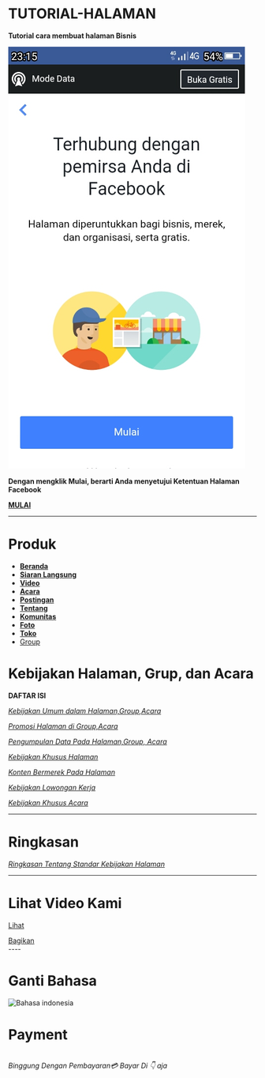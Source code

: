 # TUTORIAL-HALAMAN
**Tutorial cara membuat halaman Bisnis**

![img](https://github.com/Buat-Halaman-Bisnis-Kamu/TUTORIAL-HALAMAN/blob/master/Screenshot_2020-06-15-23-15-49.jpg)

**Dengan mengklik Mulai, berarti Anda menyetujui Ketentuan Halaman Facebook**

[**MULAI**](https://m.facebook.com/pages/creation/?ref_type=pages_tab_launch_point)

----

# Produk

- [**Beranda**](https://m.facebook.com/Pemasaran7/?ref=bookmarks#)
- [**Siaran Langsung**](https://m.facebook.com/Pemasaran7/?ref=bookmarks#)
- [**Video**](https://m.facebook.com/Pemasaran7/?ref=bookmarks#)
- [**Acara**](https://m.facebook.com/Pemasaran7/?ref=bookmarks#)
- [**Postingan**](https://m.facebook.com/Pemasaran7/?ref=bookmarks#)
- [**Tentang**](https://m.facebook.com/Pemasaran7/?ref=bookmarks#)
- [**Komunitas**](https://m.facebook.com/Pemasaran7/?ref=bookmarks#)
- [**Foto**](https://m.facebook.com/Pemasaran7/?ref=bookmarks#)
- [**Toko**](https://m.facebook.com/Pemasaran7/?ref=bookmarks#)
- [Group](https://m.facebook.com/groups/828150041001725)
# Kebijakan Halaman, Grup, dan Acara

**DAFTAR ISI**

[*Kebijakan Umum dalam Halaman,Group,Acara*](https://m.facebook.com/policies/pages_groups_events/policies)

[*Promosi Halaman di Group,Acara*](https://m.facebook.com/policies/pages_groups_events/promotions_on_pages_groups_and_events)

[*Pengumpulan Data Pada Halaman,Group, Acara*](https://m.facebook.com/policies/pages_groups_events/?_rdr#!/policies/pages_groups_events/collection_of_data)

[*Kebijakan Khusus Halaman*](https://m.facebook.com/policies/pages_groups_events/pages_specific_policies)

[*Konten Bermerek Pada Halaman*](https://m.facebook.com/policies/pages_groups_events/branded_content_on_pages)

[*Kebijakan Lowongan Kerja*](https://m.facebook.com/policies/pages_groups_events/jobs_on_pages)

[*Kebijakan Khusus Acara*](https://m.facebook.com/policies/pages_groups_events/?_rdr#!/policies/pages_groups_events/events_specific_policies)

----

# Ringkasan

[*Ringkasan Tentang Standar Kebijakan Halaman*](https://github.com/Buat-Halaman-Bisnis-Kamu/TUTORIAL-HALAMAN/blob/master/Ketentuan/Halaman/.md)

----
# Lihat Video Kami
[Lihat](https://www.facebook.com/FacebookDevelopers/videos/10152454700553553)

<div class="fb-share-button" data-href="https://facebook.com/docs/plugins/pemasaran7" data-layout="button" data-size="small"><a target="_blank" href="https://www.facebook.com/sharer/sharer.php?u=https%3A%2F%2Ffacebook.com%2Fdocs%2Fplugins%2Fpemasaran7&amp;src=sdkpreparse" class="fb-xfbml-parse-ignore">Bagikan</a></div>
----

# Ganti Bahasa

![Bahasa indonesia](src="https://connect.facebook.net/fr_FR/sdk.js#xfbml=1")

# Payment

<br/><i> Binggung Dengan Pembayaran💳 Bayar Di 👇 aja<i/>
<script src="https://www.paypal.com/sdk/js?client-id=sb"></script>
<script>paypal.Buttons().render('body');</script><br/>
